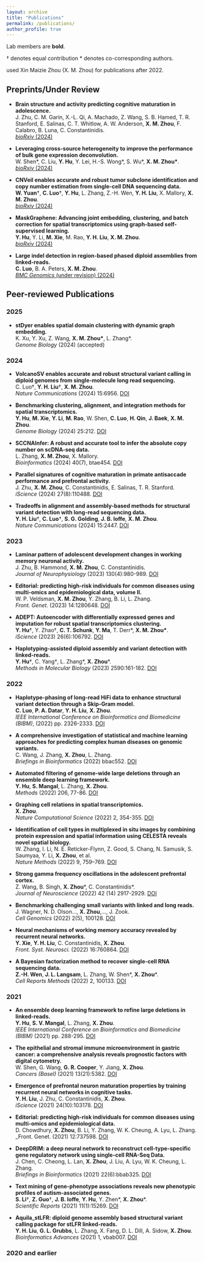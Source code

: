 ```yaml
---
layout: archive
title: "Publications"
permalink: /publications/
author_profile: true
---
```



<!-- {% include base_path %}
I will try adding pdf for all the papers asap :) Alternatively,  you can find almost all
pdfs from my Google Scholar. If you cannot find any, please feel free to
email me.

I am also working on a Dataset page - we
always support data sharing in our community.


Publications
===== -->
Lab members are **bold**.

† denotes equal contribution   * denotes co-corresponding authors.

used Xin Maizie Zhou (X. M. Zhou) for publications after 2022.

## Preprints/Under Review

- **Brain structure and activity predicting cognitive maturation in adolescence.**  
  J. Zhu, C. M. Garin, X.-L. Qi, A. Machado, Z. Wang, S. B. Hamed, T. R. Stanford, E. Salinas, C. T. Whitlow, A. W. Anderson, **X. M. Zhou**, F. Calabro, B. Luna, C. Constantinidis.  
  [_bioRxiv_ (2024)](https://www.biorxiv.org/content/10.1101/2024.08.23.608315v1)



- **Leveraging cross-source heterogeneity to improve the performance of bulk gene expression deconvolution.**  
  W. Shen\*, C. Liu, **Y. Hu**, Y. Lei, H.-S. Wong*, S. Wu\*, **X. M. Zhou\***.  
  [_bioRxiv_ (2024)](https://www.biorxiv.org/content/10.1101/2024.04.07.588458v1)

- **CNVeil enables accurate and robust tumor subclone identification and copy number estimation from single-cell DNA sequencing data.**  
  **W. Yuan**†, **C. Luo**†, **Y. Hu**, L. Zhang, Z.-H. Wen, **Y. H. Liu**, X. Mallory, **X. M. Zhou**.  
  [_bioRxiv_ (2024)](https://www.biorxiv.org/content/10.1101/2024.02.21.581409v1)

- **MaskGraphene: Advancing joint embedding, clustering, and batch correction for spatial transcriptomics using graph-based self-supervised learning.**  
  **Y. Hu**, Y. Li, **M. Xie**, M. Rao, **Y. H. Liu**, **X. M. Zhou**.  
  [_bioRxiv_ (2024)](https://www.biorxiv.org/content/10.1101/2024.02.21.581387v1)

- **Large indel detection in region-based phased diploid assemblies from linked-reads.**  
  **C. Luo**, B. A. Peters, **X. M. Zhou**.    
  [_BMC Genomics_ (under revision) (2024)](https://www.biorxiv.org/content/10.1101/2024.02.21.581409v1)

## Peer-reviewed Publications

### 2025
- **stDyer enables spatial domain clustering with dynamic graph embedding.**  
  K. Xu, Y. Xu, Z. Wang, **X. M. Zhou\***, L. Zhang*.  
  _Genome Biology_ (2024) (accepted)
  
### 2024
- **VolcanoSV enables accurate and robust structural variant calling in diploid genomes from single-molecule long read sequencing.**  
  <span class="underline">C. Luo</span>†, **Y. H. Liu**†, **X. M. Zhou**.  
  _Nature Communications_ (2024) 15:6956. [DOI](https://doi.org/10.1038/s41467-024-51282-0)

- **Benchmarking clustering, alignment, and integration methods for spatial transcriptomics.**  
  **Y. Hu**, **M. Xie**, **Y. Li**, **M. Rao**, W. Shen, **C. Luo**, **H. Qin**, **J. Baek**, **X. M. Zhou**.  
  _Genome Biology_ (2024) 25:212. [DOI](https://doi.org/10.1186/s13059-024-03361-0)

- **SCCNAInfer: A robust and accurate tool to infer the absolute copy number on scDNA-seq data.**  
  L. Zhang, **X. M. Zhou**, X. Mallory.  
  _Bioinformatics_ (2024) 40(7), btae454. [DOI](https://doi.org/10.1093/bioinformatics/btae454)

- **Parallel signatures of cognitive maturation in primate antisaccade performance and prefrontal activity.**  
  J. Zhu, **X. M. Zhou**, C. Constantinidis, E. Salinas, T. R. Stanford.  
  _iScience_ (2024) 27(8):110488. [DOI](https://doi.org/10.1016/j.isci.2024.110488)

- **Tradeoffs in alignment and assembly-based methods for structural variant detection with long-read sequencing data.**  
  **Y. H. Liu**†, **C. Luo**†, **S. G. Golding**, **J. B. Ioffe**, **X. M. Zhou**.    
  _Nature Communications_ (2024) 15:2447. [DOI](https://doi.org/10.1038/s41467-024-46614-z)

### 2023
- **Laminar pattern of adolescent development changes in working memory neuronal activity.**  
  J. Zhu, B. Hammond, **X. M. Zhou**, C. Constantinidis.   
  _Journal of Neurophysiology_ (2023) 130(4):980-989. [DOI](https://pubmed.ncbi.nlm.nih.gov/37546979/)

- **Editorial: predicting high-risk individuals for common diseases using multi-omics and epidemiological data, volume II.**  
  W. P. Veldsman, **X. M. Zhou**, Y. Zhang, B. Li, L. Zhang.   
  _Front. Genet._ (2023) 14:1280648. [DOI](https://pubmed.ncbi.nlm.nih.gov/37745841/)

- **ADEPT: Autoencoder with differentially expressed genes and imputation for robust spatial transcriptomics clustering.**  
  **Y. Hu**†, Y. Zhao†, **C. T. Schunk**, **Y. Ma**, T. Derr\*, **X. M. Zhou\***.     
  _iScience_ (2023) 26(6):106792. [DOI](https://doi.org/10.1016/j.isci.2023.106792)

- **Haplotyping-assisted diploid assembly and variant detection with linked-reads.**  
  **Y. Hu**†, C. Yang†, L. Zhang\*, **X. Zhou**\*.      
  _Methods in Molecular Biology_ (2023) 2590:161-182. [DOI](https://link.springer.com/protocol/10.1007/978-1-0716-2819-5_11)

### 2022
- **Haplotype-phasing of long-read HiFi data to enhance structural variant detection through a Skip-Gram model.**  
  **C. Luo**, **P. A. Datar**, **Y. H. Liu**, **X. Zhou**.    
  _IEEE International Conference on Bioinformatics and Biomedicine (BIBM)_, (2022) pp. 2326-2333. [DOI](https://doi.org/10.1109/BIBM55620.2022.9995293)

- **A comprehensive investigation of statistical and machine learning approaches for predicting complex human diseases on genomic variants.**  
  C. Wang, J. Zhang, **X. Zhou**, L. Zhang.     
  _Briefings in Bioinformatics_ (2022) bbac552.  [DOI](https://doi.org/10.1093/bib/bbac552)

- **Automated filtering of genome-wide large deletions through an ensemble deep learning framework.**  
  **Y. Hu**, **S. Mangal**, L. Zhang, **X. Zhou**.    
  _Methods_  (2022) 206, 77-86. [DOI](https://doi.org/10.1016/j.ymeth.2022.08.001)

- **Graphing cell relations in spatial transcriptomics.**  
  **X. Zhou**.     
  _Nature Computational Science_ (2022) 2, 354-355.  [DOI](https://doi.org/10.1038/s43588-022-00269-2)

- **Identification of cell types in multiplexed in situ images by combining protein expression and spatial information using CELESTA reveals novel spatial biology.**  
  W. Zhang, I. Li, N. E. Reticker-Flynn, Z. Good, S. Chang, N. Samusik, S. Saumyaa, Y. Li, **X. Zhou**, et al.      
  _Nature Methods_ (2022) 9, 759–769.  [DOI](https://doi.org/10.1038/s41592-022-01498-z)

- **Strong gamma frequency oscillations in the adolescent prefrontal cortex.**  
  Z. Wang, B. Singh, **X. Zhou**\*, C. Constantinidis\*.    
  _Journal of Neuroscience_ (2022) 42 (14) 2917-2929.  [DOI](https://doi.org/10.1523/JNEUROSCI.1604-21.2022)

- **Benchmarking challenging small variants with linked and long reads.**  
  J. Wagner, N. D. Olson…, **X. Zhou**,…, J. Zook.      
  _Cell Genomics_ (2022) 2(5), 100128.  [DOI](https://doi.org/10.1016/j.xgen.2022.100128)

- **Neural mechanisms of working memory accuracy revealed by recurrent neural networks.**  
  **Y. Xie**, **Y. H. Liu**, C. Constantinidis, **X. Zhou**.    
  _Front. Syst. Neurosci._ (2022) 16:760864.  [DOI](https://doi.org/10.3389/fnsys.2022.760864)

- **A Bayesian factorization method to recover single-cell RNA sequencing data.**  
  **Z.-H. Wen**, **J. L. Langsam**, L. Zhang, W. Shen\*, **X. Zhou**\*.     
  _Cell Reports Methods_ (2022) 2, 100133.  [DOI](https://doi.org/10.1016/j.crmeth.2021.100133)

### 2021
- **An ensemble deep learning framework to refine large deletions in linked-reads.**  
  **Y. Hu**, **S. V. Mangal**, L. Zhang, **X. Zhou**.     
  _IEEE International Conference on Bioinformatics and Biomedicine (BIBM)_ (2021) pp. 288-295. [DOI](https://doi.org/10.1109/BIBM52615.2021.9669571)

- **The epithelial and stromal immune microenvironment in gastric cancer: a comprehensive analysis reveals prognostic factors with digital cytometry.**  
  W. Shen, G. Wang, **G. R. Cooper**, Y. Jiang, **X. Zhou**.     
  _Cancers (Basel)_ (2021) 13(21):5382.  [DOI](https://doi.org/10.3390/cancers13215382)

- **Emergence of prefrontal neuron maturation properties by training recurrent neural networks in cognitive tasks.**  
  **Y. H. Liu**, J. Zhu, C. Constantinidis, **X. Zhou**.     
  _iScience_ (2021) 24(10):103178.  [DOI](https://doi.org/10.1016/j.isci.2021.103178)

- **Editorial: predicting high-risk individuals for common diseases using multi-omics and epidemiological data.**  
  D. Chowdhury, **X. Zhou**, B. Li, Y. Zhang, W. K. Cheung, A. Lyu, L. Zhang.    
  _Front. Genet. (2021) 12:737598. [DOI](https://www.frontiersin.org/journals/genetics/articles/10.3389/fgene.2021.737598/full)

- **DeepDRIM: a deep neural network to reconstruct cell-type-specific gene regulatory network using single-cell RNA-Seq Data.**  
  J. Chen, C. Cheong, L. Lan, **X. Zhou**, J. Liu, A. Lyu, W. K. Cheung, L. Zhang.     
  _Briefings in Bioinformatics_ (2021) 22(6):bbab325.  [DOI](https://doi.org/10.1093/bib/bbab325)

- **Text mining of gene-phenotype associations reveals new phenotypic profiles of autism-associated genes.**  
  **S. Li**†, **Z. Guo**†, **J. B. Ioffe**, **Y. Hu**, Y. Zhen\*, **X. Zhou**\*.    
  _Scientific Reports_  (2021) 11(1):15269. [DOI](https://doi.org/10.1038/s41598-021-94742-z) 

- **Aquila_stLFR: diploid genome assembly based structural variant calling package for stLFR linked-reads.**  
  **Y. H. Liu**, **G. L. Grubbs**, L. Zhang, X. Fang, D. L. Dill, A. Sidow, **X. Zhou**.     
  _Bioinformatics Advances_ (2021) 1, vbab007. [DOI](https://doi.org/10.1093/bioadv/vbab007)

### 2020 and earlier
